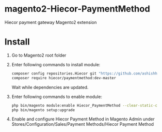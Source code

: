 magento2-Hiecor-PaymentMethod
=============================

Hiecor payment gateway Magento2 extension


Install
=======

1. Go to Magento2 root folder

2. Enter following commands to install module:

    ```bash
    composer config repositories.Hiecor git "https://github.com/ashishhiecor/Hiecor.git"
    composer require hiecor/paymentmethod:dev-master
    ```
   Wait while dependencies are updated.

3. Enter following commands to enable module:

    ```bash
    php bin/magento module:enable Hiecor_PaymentMethod --clear-static-content
    php bin/magento setup:upgrade
    ```
4. Enable and configure Hiecor Payment Method in Magento Admin under Stores/Configuration/Sales/Payment Methods/Hiecor Payment Method

